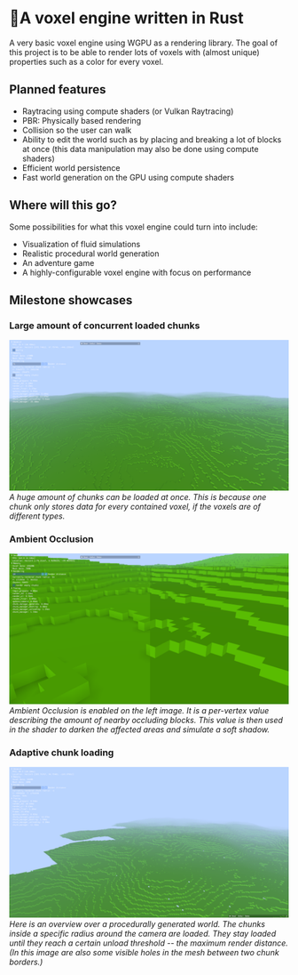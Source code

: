# 🚀A voxel engine written in Rust

A very basic voxel engine using WGPU as a rendering library.
The goal of this project is to be able to render lots of voxels with (almost unique) properties such as a color for
every voxel.

## Planned features

- Raytracing using compute shaders (or Vulkan Raytracing)
- PBR: Physically based rendering
- Collision so the user can walk
- Ability to edit the world such as by placing and breaking a lot of blocks at once (this data manipulation may also be done using compute shaders)
- Efficient world persistence
- Fast world generation on the GPU using compute shaders

## Where will this go?

Some possibilities for what this voxel engine could turn into include:

- Visualization of fluid simulations
- Realistic procedural world generation
- An adventure game
- A highly-configurable voxel engine with focus on performance

## Milestone showcases

### Large amount of concurrent loaded chunks

![screenshot](images/large_render_distance.png)
*A huge amount of chunks can be loaded at once. This is because one chunk only stores data for every contained voxel, if
the voxels are of different types.*

### Ambient Occlusion

![screenshot](images/ambient_occlusion.png)
*Ambient Occlusion is enabled on the left image. It is a per-vertex value describing the amount of nearby occluding
blocks. This value is then used in the shader to darken the affected areas and simulate a soft shadow.*

### Adaptive chunk loading

![screenshot](images/overview.png)
*Here is an overview over a procedurally generated world. The chunks inside a specific radius around the camera are
loaded. They stay loaded until they reach a certain unload threshold -- the maximum render distance. (In this image are
also some visible holes in the mesh between two chunk borders.)* 
